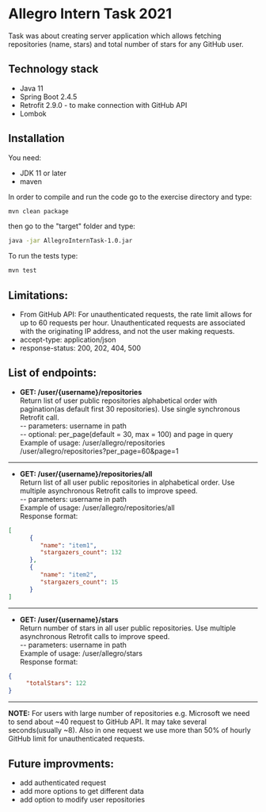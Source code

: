 
# Allegro Intern Task 2021

Task was about creating server application which allows fetching repositories (name, stars) and total number of stars for any GitHub user. 

## Technology stack
- Java 11
- Spring Boot 2.4.5
- Retrofit 2.9.0 - to make connection with GitHub API
- Lombok
## Installation
You need:
- JDK 11 or later
- maven

In order to compile and run the code go to the exercise directory and type:
```bash
mvn clean package
```
then go to the "target" folder and type:
```bash
java -jar AllegroInternTask-1.0.jar
```


To run the tests type:

```bash
mvn test
```
## Limitations:
- From GitHub API: For unauthenticated requests, the rate limit allows for up to 60 requests per hour. Unauthenticated requests are associated with the originating IP address, and not the user making requests.
- accept-type: application/json
- response-status: 200, 202, 404, 500 
## List of endpoints:
- **GET: /user/{username}/repositories**\
Return list of user public repositories alphabetical order with pagination(as default first 30 repositories). Use single synchronous Retrofit call.\
-- parameters: username in path\
-- optional: per_page(default = 30, max = 100) and page in query\
Example of usage: 
/user/allegro/repositories\
/user/allegro/repositories?per_page=60&page=1
---
- **GET: /user/{username}/repositories/all**\
Return list of all user public repositories in alphabetical order. Use multiple asynchronous Retrofit calls to improve speed.\
-- parameters: username in path\
Example of usage: 
/user/allegro/repositories/all\
Response format:
```json
[
      {
         "name": "item1",
         "stargazers_count": 132
      },
      {
         "name": "item2",
         "stargazers_count": 15
      }
]
```
---
- **GET: /user/{username}/stars**\
Return number of stars in all user public repositories. Use multiple asynchronous Retrofit calls to improve speed.\
-- parameters: username in path\
Example of usage: 
/user/allegro/stars\
Response format:
```json
{
     "totalStars": 122
}

```
---
**NOTE:** For users with large number of repositories e.g. Microsoft we need to send about ~40 request to GitHub API. It may take several seconds(usually ~8). Also in one request we use more than 50% of hourly GitHub limit for unauthenticated requests.
## Future improvments:
- add authenticated request
- add more options to get different data
- add option to modify user repositories